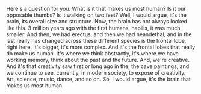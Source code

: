 Here's a question for you. What is it that makes us most human? Is it our
opposable thumbs? Is it walking on two feet? Well, I would argue, it's the
brain, its overall size and structure. Now, the brain has not always looked
like this. 3 million years ago with the first humans, habilis, it was much
smaller. And then, we had erectus, and then we had neandethal, and in the last
really has changed across these different species is the frontal lobe, right
here. It's bigger, it's more complex. And it's the frontal lobes that really do
make us human. It's where we think abstractly, it's where we have working
memory, think about the past and the future. And, we're creative. And it's that
creativity saw first or long ago in the, the cave paintings, and we continue to
see, currently, in modern society, to expose of creativity. Art, science,
music, dance, and so on. So, I would argue, it's the brain that makes us most
human.
